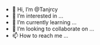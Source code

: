 - 👋 Hi, I’m @Tanjrcy
- 👀 I’m interested in ...
- 🌱 I’m currently learning ...
- 💞️ I’m looking to collaborate on ...
- 📫 How to reach me ...

<!---
Tanjrcy/Tanjrcy is a ✨ special ✨ repository because its `README.md` (this file) appears on your GitHub profile.
You can click the Preview link to take a look at your changes.
--->
